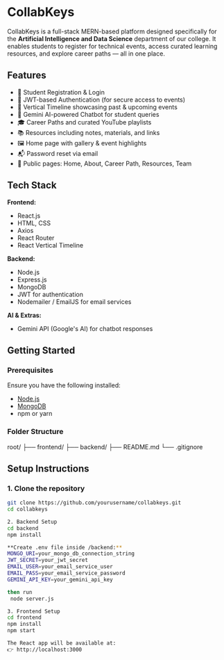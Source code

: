 # CollabKeys 

CollabKeys is a full-stack MERN-based platform designed specifically for the **Artificial Intelligence and Data Science** department of our college. It enables students to register for technical events, access curated learning resources, and explore career paths — all in one place.



##  Features

- 👥 Student Registration & Login
- 🔐 JWT-based Authentication (for secure access to events)
- 📅 Vertical Timeline showcasing past & upcoming events
- 🧠 Gemini AI-powered Chatbot for student queries
- 🎓 Career Paths and curated YouTube playlists
- 📚 Resources including notes, materials, and links
- 🖼️ Home page with gallery & event highlights
- 📬 Password reset via email
- 🎉 Public pages: Home, About, Career Path, Resources, Team



##  Tech Stack

**Frontend:**
- React.js
- HTML, CSS
- Axios
- React Router
- React Vertical Timeline

**Backend:**
- Node.js
- Express.js
- MongoDB
- JWT for authentication
- Nodemailer / EmailJS for email services

**AI & Extras:**
- Gemini API (Google's AI) for chatbot responses



##  Getting Started

###  Prerequisites
Ensure you have the following installed:
- [Node.js](https://nodejs.org/)
- [MongoDB](https://www.mongodb.com/)
- npm or yarn



### Folder Structure

root/
├── frontend/
├── backend/
├── README.md
└── .gitignore




##  Setup Instructions

### 1️. Clone the repository
```bash
git clone https://github.com/yourusername/collabkeys.git
cd collabkeys

2️. Backend Setup
cd backend
npm install

**Create .env file inside /backend:**
MONGO_URI=your_mongo_db_connection_string
JWT_SECRET=your_jwt_secret
EMAIL_USER=your_email_service_user
EMAIL_PASS=your_email_service_password
GEMINI_API_KEY=your_gemini_api_key

then run
 node server.js

3️. Frontend Setup
cd frontend
npm install
npm start

The React app will be available at:
👉 http://localhost:3000



